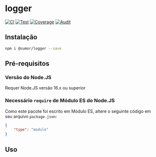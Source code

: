# logger


[![CI](https://github.com/sumor-cloud/logger/actions/workflows/ci.yml/badge.svg)](https://github.com/sumor-cloud/logger/actions/workflows/ci.yml)
[![Test](https://github.com/sumor-cloud/logger/actions/workflows/ut.yml/badge.svg)](https://github.com/sumor-cloud/logger/actions/workflows/ut.yml)
[![Coverage](https://github.com/sumor-cloud/logger/actions/workflows/coverage.yml/badge.svg)](https://github.com/sumor-cloud/logger/actions/workflows/coverage.yml)
[![Audit](https://github.com/sumor-cloud/logger/actions/workflows/audit.yml/badge.svg)](https://github.com/sumor-cloud/logger/actions/workflows/audit.yml)

## Instalação
```bash
npm i @sumor/logger --save
```

## Pré-requisitos

### Versão do Node.JS
Requer Node.JS versão 16.x ou superior

### Necessário `require` de Módulo ES do Node.JS
Como este pacote foi escrito em Módulo ES, altere o seguinte código em seu arquivo ```package.json```:
```json
{
    "type": "module"
}
```

## Uso